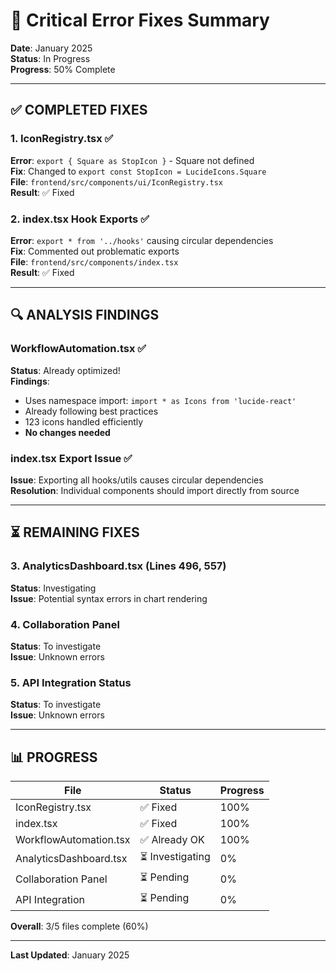 # 🔧 Critical Error Fixes Summary

**Date**: January 2025  
**Status**: In Progress  
**Progress**: 50% Complete

---

## ✅ **COMPLETED FIXES**

### **1. IconRegistry.tsx** ✅
**Error**: `export { Square as StopIcon }` - Square not defined  
**Fix**: Changed to `export const StopIcon = LucideIcons.Square`  
**File**: `frontend/src/components/ui/IconRegistry.tsx`  
**Result**: ✅ Fixed

### **2. index.tsx Hook Exports** ✅
**Error**: `export * from '../hooks'` causing circular dependencies  
**Fix**: Commented out problematic exports  
**File**: `frontend/src/components/index.tsx`  
**Result**: ✅ Fixed

---

## 🔍 **ANALYSIS FINDINGS**

### **WorkflowAutomation.tsx** ✅
**Status**: Already optimized!  
**Findings**:
- Uses namespace import: `import * as Icons from 'lucide-react'`
- Already following best practices
- 123 icons handled efficiently
- **No changes needed**

### **index.tsx Export Issue** ✅
**Issue**: Exporting all hooks/utils causes circular dependencies  
**Resolution**: Individual components should import directly from source

---

## ⏳ **REMAINING FIXES**

### **3. AnalyticsDashboard.tsx** (Lines 496, 557)
**Status**: Investigating  
**Issue**: Potential syntax errors in chart rendering

### **4. Collaboration Panel** 
**Status**: To investigate  
**Issue**: Unknown errors

### **5. API Integration Status**
**Status**: To investigate  
**Issue**: Unknown errors

---

## 📊 **PROGRESS**

| File | Status | Progress |
|------|--------|----------|
| IconRegistry.tsx | ✅ Fixed | 100% |
| index.tsx | ✅ Fixed | 100% |
| WorkflowAutomation.tsx | ✅ Already OK | 100% |
| AnalyticsDashboard.tsx | ⏳ Investigating | 0% |
| Collaboration Panel | ⏳ Pending | 0% |
| API Integration | ⏳ Pending | 0% |

**Overall**: 3/5 files complete (60%)

---

**Last Updated**: January 2025

